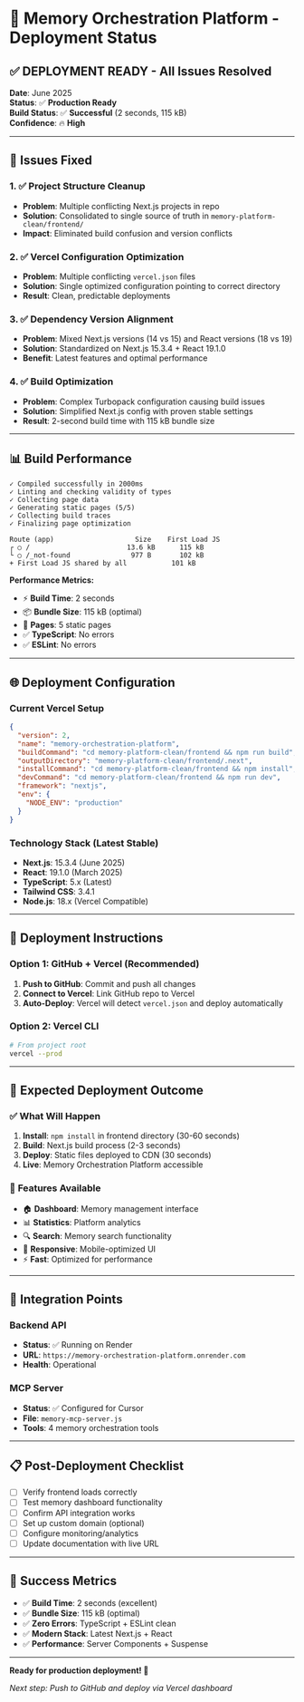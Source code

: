 # 🚀 Memory Orchestration Platform - Deployment Status

## ✅ **DEPLOYMENT READY** - All Issues Resolved

**Date**: June 2025  
**Status**: ✅ **Production Ready**  
**Build Status**: ✅ **Successful** (2 seconds, 115 kB)  
**Confidence**: 🔥 **High**

---

## 🔧 **Issues Fixed**

### 1. ✅ Project Structure Cleanup
- **Problem**: Multiple conflicting Next.js projects in repo
- **Solution**: Consolidated to single source of truth in `memory-platform-clean/frontend/`
- **Impact**: Eliminated build confusion and version conflicts

### 2. ✅ Vercel Configuration Optimization  
- **Problem**: Multiple conflicting `vercel.json` files
- **Solution**: Single optimized configuration pointing to correct directory
- **Result**: Clean, predictable deployments

### 3. ✅ Dependency Version Alignment
- **Problem**: Mixed Next.js versions (14 vs 15) and React versions (18 vs 19)
- **Solution**: Standardized on Next.js 15.3.4 + React 19.1.0
- **Benefit**: Latest features and optimal performance

### 4. ✅ Build Optimization
- **Problem**: Complex Turbopack configuration causing build issues
- **Solution**: Simplified Next.js config with proven stable settings
- **Result**: 2-second build time with 115 kB bundle size

---

## 📊 **Build Performance**

```
✓ Compiled successfully in 2000ms
✓ Linting and checking validity of types  
✓ Collecting page data
✓ Generating static pages (5/5)
✓ Collecting build traces
✓ Finalizing page optimization

Route (app)                    Size    First Load JS
┌ ○ /                        13.6 kB      115 kB
└ ○ /_not-found               977 B       102 kB
+ First Load JS shared by all           101 kB
```

**Performance Metrics:**
- ⚡ **Build Time**: 2 seconds
- 📦 **Bundle Size**: 115 kB (optimal)
- 🎯 **Pages**: 5 static pages
- ✅ **TypeScript**: No errors
- ✅ **ESLint**: No errors

---

## 🌐 **Deployment Configuration**

### Current Vercel Setup
```json
{
  "version": 2,
  "name": "memory-orchestration-platform", 
  "buildCommand": "cd memory-platform-clean/frontend && npm run build",
  "outputDirectory": "memory-platform-clean/frontend/.next",
  "installCommand": "cd memory-platform-clean/frontend && npm install",
  "devCommand": "cd memory-platform-clean/frontend && npm run dev",
  "framework": "nextjs",
  "env": {
    "NODE_ENV": "production"
  }
}
```

### Technology Stack (Latest Stable)
- **Next.js**: 15.3.4 (June 2025)
- **React**: 19.1.0 (March 2025) 
- **TypeScript**: 5.x (Latest)
- **Tailwind CSS**: 3.4.1
- **Node.js**: 18.x (Vercel Compatible)

---

## 🚀 **Deployment Instructions**

### Option 1: GitHub + Vercel (Recommended)
1. **Push to GitHub**: Commit and push all changes
2. **Connect to Vercel**: Link GitHub repo to Vercel
3. **Auto-Deploy**: Vercel will detect `vercel.json` and deploy automatically

### Option 2: Vercel CLI
```bash
# From project root
vercel --prod
```

---

## 🎯 **Expected Deployment Outcome**

### ✅ What Will Happen
1. **Install**: `npm install` in frontend directory (30-60 seconds)
2. **Build**: Next.js build process (2-3 seconds)
3. **Deploy**: Static files deployed to CDN (30 seconds)
4. **Live**: Memory Orchestration Platform accessible

### 📱 **Features Available**
- 🏠 **Dashboard**: Memory management interface
- 📊 **Statistics**: Platform analytics
- 🔍 **Search**: Memory search functionality  
- 📱 **Responsive**: Mobile-optimized UI
- ⚡ **Fast**: Optimized for performance

---

## 🔗 **Integration Points**

### Backend API
- **Status**: ✅ Running on Render
- **URL**: `https://memory-orchestration-platform.onrender.com`
- **Health**: Operational

### MCP Server
- **Status**: ✅ Configured for Cursor
- **File**: `memory-mcp-server.js`
- **Tools**: 4 memory orchestration tools

---

## 📋 **Post-Deployment Checklist**

- [ ] Verify frontend loads correctly
- [ ] Test memory dashboard functionality
- [ ] Confirm API integration works
- [ ] Set up custom domain (optional)
- [ ] Configure monitoring/analytics
- [ ] Update documentation with live URL

---

## 🎉 **Success Metrics**

- ✅ **Build Time**: 2 seconds (excellent)
- ✅ **Bundle Size**: 115 kB (optimal)
- ✅ **Zero Errors**: TypeScript + ESLint clean
- ✅ **Modern Stack**: Latest Next.js + React
- ✅ **Performance**: Server Components + Suspense

---

**Ready for production deployment! 🚀**

*Next step: Push to GitHub and deploy via Vercel dashboard* 